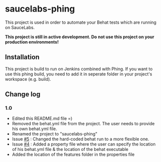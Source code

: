 saucelabs-phing
===============

This project is used in order to automate your Behat tests which are running on SauceLabs.

__This project is still in active development. Do not use this project on your production environments!__

Installation
------------

This project is build to run on Jenkins combined with Phing. If you want to use this phing build, you need to add it in seperate folder in your project's workspace (e.g. build).


Change log
-----------

### 1.0
* Edited this README.md file =)
* Removed the behat.yml file from the project. The user needs to provide his own behat.yml file.
* Renamed the project to "saucelabs-phing"
* Issue [#5](issues/5) : Changed the hard-coded behat run to a more flexible one.
* Issue [#4](issues/4) : Added a property file where the user can specify the location of his behat.yml file & the location of the behat executable
* Added the location of the features folder in the properties file